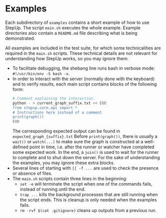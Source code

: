 # Examples

Each subdirectory of `examples` contains a short example of how to use StepUp.
The script `main.sh` executes the whole example.
Example directories also contain a `README.md` file describing what is being demonstrated.

All examples are included in the test suite,
for which some technicalities are required in the `main.sh` scripts.
These technical details are not relevant for understanding how StepUp works, so you may ignore them:

- To facilitate debugging, the shebang line runs bash in verbose mode: `#!/usr/bin/env -S bash -x`.
- In order to interact with the server (normally done with the keyboard) and to verify results,
  each main script contains blocks of the following form:
  ```bash
  # Comment explaining the interaction.
  python - > current_graph_suffix.txt << EOD
  from stepup.core.api import *
  # Instructions here instead of a comment
  print(graph())
  EOD
  ```
  The corresponding expected output can be found in `expected_graph_{suffix}.txt`
  Before `print(graph())`, there is usually a `wait()` or `watch(...)` to make sure the graph
  is constructed at a well-defined point in time, i.e. after the runner or watcher have completed
  some expected work.
  In the end, a `join()` is used to wait for the runner to complete and to shut down the server.
  For the sake of understanding the examples, you may ignore these extra blocks.
- Several lines of starting with `[[ -f ...` are used to check the presence or absence of files.
- The `main.sh` scripts contain three lines in the beginning:
  - `set -e` will terminate the script when one of the commands fails,
    instead of running until the end.
  - `trap ...` kills the background processes that are still running when the script ends.
    This is cleanup is only needed when the examples fails.
  - `rm -rvf $(cat .gitignore)` cleans up outputs from a previous run.
